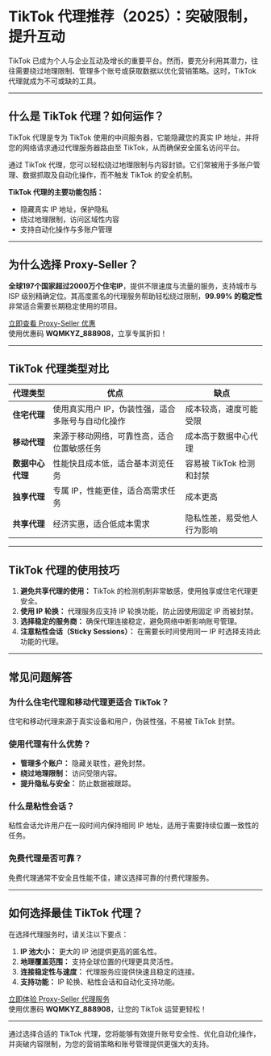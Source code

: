 # TikTok 代理推荐（2025）：突破限制，提升互动

TikTok 已成为个人与企业互动及增长的重要平台。然而，要充分利用其潜力，往往需要绕过地理限制、管理多个账号或获取数据以优化营销策略。这时，TikTok 代理就成为不可或缺的工具。

---

## 什么是 TikTok 代理？如何运作？

TikTok 代理是专为 TikTok 使用的中间服务器，它能隐藏您的真实 IP 地址，并将您的网络请求通过代理服务器路由至 TikTok，从而确保安全匿名访问平台。

通过 TikTok 代理，您可以轻松绕过地理限制与内容封锁。它们常被用于多账户管理、数据抓取及自动化操作，而不触发 TikTok 的安全机制。

**TikTok 代理的主要功能包括：**
- 隐藏真实 IP 地址，保护隐私
- 绕过地理限制，访问区域性内容
- 支持自动化操作与多账户管理

---

## 为什么选择 Proxy-Seller？

**全球197个国家超过2000万个住宅IP**，提供不限速度与流量的服务，支持城市与 ISP 级别精确定位。其高度匿名的代理服务帮助轻松绕过限制，**99.99% 的稳定性**非常适合需要长期稳定使用的项目。

[立即查看 Proxy-Seller 优惠](https://bit.ly/proxy-seller-coupon)  
使用优惠码 **WQMKYZ_888908**，立享专属折扣！

---

## TikTok 代理类型对比

| **代理类型** | **优点** | **缺点** |
| ------------ | -------- | -------- |
| **住宅代理** | 使用真实用户 IP，伪装性强，适合多账号与自动化操作 | 成本较高，速度可能受限 |
| **移动代理** | 来源于移动网络，可靠性高，适合位置敏感任务 | 成本高于数据中心代理 |
| **数据中心代理** | 性能快且成本低，适合基本浏览任务 | 容易被 TikTok 检测和封禁 |
| **独享代理** | 专属 IP，性能更佳，适合高需求任务 | 成本更高 |
| **共享代理** | 经济实惠，适合低成本需求 | 隐私性差，易受他人行为影响 |

---

## TikTok 代理的使用技巧

1. **避免共享代理的使用：** TikTok 的检测机制非常敏感，使用独享或住宅代理更安全。
2. **使用 IP 轮换：** 代理服务应支持 IP 轮换功能，防止因使用固定 IP 而被封禁。
3. **选择稳定的服务商：** 确保代理连接稳定，避免网络中断影响账号管理。
4. **注意粘性会话（Sticky Sessions）：** 在需要长时间使用同一 IP 时选择支持此功能的代理。

---

## 常见问题解答

### 为什么住宅代理和移动代理更适合 TikTok？
住宅和移动代理来源于真实设备和用户，伪装性强，不易被 TikTok 封禁。

### 使用代理有什么优势？
- **管理多个账户：** 隐藏关联性，避免封禁。
- **绕过地理限制：** 访问受限内容。
- **提升隐私与安全：** 防止数据被跟踪。

### 什么是粘性会话？
粘性会话允许用户在一段时间内保持相同 IP 地址，适用于需要持续位置一致性的任务。

### 免费代理是否可靠？
免费代理通常不安全且性能不佳，建议选择可靠的付费代理服务。

---

## 如何选择最佳 TikTok 代理？

在选择代理服务时，请关注以下要点：
1. **IP 池大小：** 更大的 IP 池提供更高的匿名性。
2. **地理覆盖范围：** 支持全球位置的代理更具灵活性。
3. **连接稳定性与速度：** 代理服务应提供快速且稳定的连接。
4. **支持功能：** IP 轮换、粘性会话和自动化支持功能。

[立即体验 Proxy-Seller 代理服务](https://bit.ly/proxy-seller-coupon)  
使用优惠码 **WQMKYZ_888908**，让您的 TikTok 运营更轻松！

---

通过选择合适的 TikTok 代理，您将能够有效提升账号安全性、优化自动化操作，并突破内容限制，为您的营销策略和账号管理提供更强大的支持。
